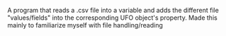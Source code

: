 A program that reads a .csv file into a variable and adds the different file "values/fields" into the corresponding UFO object's property. Made this mainly to familiarize myself with file handling/reading
